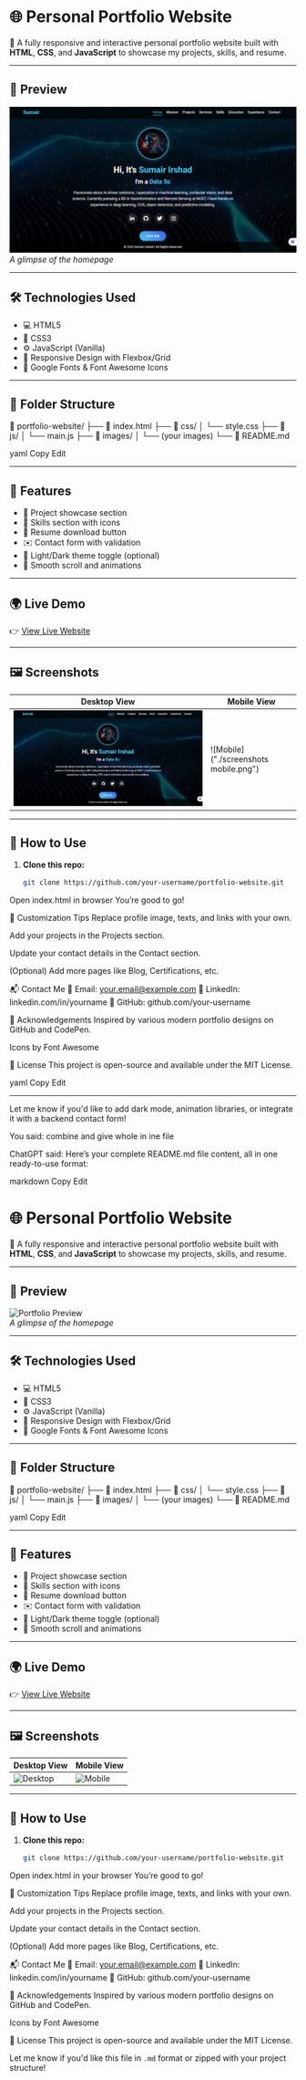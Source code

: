 # 🌐 Personal Portfolio Website

🚀 A fully responsive and interactive personal portfolio website built with **HTML**, **CSS**, and **JavaScript** to showcase my projects, skills, and resume.

---

## 📸 Preview

![Portfolio Preview](./Preview.png)  
*A glimpse of the homepage*

---

## 🛠️ Technologies Used

- 💻 HTML5  
- 🎨 CSS3  
- ⚙️ JavaScript (Vanilla)  
- 📱 Responsive Design with Flexbox/Grid  
- 🌈 Google Fonts & Font Awesome Icons  

---

## 📂 Folder Structure

📁 portfolio-website/ ├── 📄 index.html ├── 📁 css/ │ └── style.css ├── 📁 js/ │ └── main.js ├── 📁 images/ │ └── (your images) └── 📄 README.md

yaml
Copy
Edit

---

## 🎯 Features

- 💼 Project showcase section  
- 🧠 Skills section with icons  
- 📜 Resume download button  
- ✉️ Contact form with validation  
- 🌙 Light/Dark theme toggle (optional)  
- 🔄 Smooth scroll and animations  

---

## 🌍 Live Demo

👉 [View Live Website](https://your-username.github.io/portfolio-website)

---

## 🖼️ Screenshots

| Desktop View | Mobile View |
|--------------|-------------|
| ![Desktop](./Preview.png) | ![Mobile]("./screenshots mobile.png") |

---

## 🧾 How to Use

1. **Clone this repo:**
   ```bash
   git clone https://github.com/your-username/portfolio-website.git
Open index.html in browser
You’re good to go!

📝 Customization Tips
Replace profile image, texts, and links with your own.

Add your projects in the Projects section.

Update your contact details in the Contact section.

(Optional) Add more pages like Blog, Certifications, etc.

📬 Contact Me
📧 Email: your.email@example.com
🔗 LinkedIn: linkedin.com/in/yourname
🐙 GitHub: github.com/your-username

🙌 Acknowledgements
Inspired by various modern portfolio designs on GitHub and CodePen.

Icons by Font Awesome

📄 License
This project is open-source and available under the MIT License.

yaml
Copy
Edit

---

Let me know if you'd like to add dark mode, animation libraries, or integrate it with a backend contact form!






You said:
combine and give whole in ine file


ChatGPT said:
Here’s your complete README.md file content, all in one ready-to-use format:

markdown
Copy
Edit
# 🌐 Personal Portfolio Website

🚀 A fully responsive and interactive personal portfolio website built with **HTML**, **CSS**, and **JavaScript** to showcase my projects, skills, and resume.

---

## 📸 Preview

![Portfolio Preview](./preview.png)  
*A glimpse of the homepage*

---

## 🛠️ Technologies Used

- 💻 HTML5  
- 🎨 CSS3  
- ⚙️ JavaScript (Vanilla)  
- 📱 Responsive Design with Flexbox/Grid  
- 🌈 Google Fonts & Font Awesome Icons  

---

## 📂 Folder Structure

📁 portfolio-website/ ├── 📄 index.html ├── 📁 css/ │ └── style.css ├── 📁 js/ │ └── main.js ├── 📁 images/ │ └── (your images) └── 📄 README.md

yaml
Copy
Edit

---

## 🎯 Features

- 💼 Project showcase section  
- 🧠 Skills section with icons  
- 📜 Resume download button  
- ✉️ Contact form with validation  
- 🌙 Light/Dark theme toggle (optional)  
- 🔄 Smooth scroll and animations  

---

## 🌍 Live Demo

👉 [View Live Website](https://your-username.github.io/portfolio-website)

---

## 🖼️ Screenshots

| Desktop View | Mobile View |
|--------------|-------------|
| ![Desktop](./screenshots/desktop.png) | ![Mobile](./screenshots/mobile.png) |

---

## 🧾 How to Use

1. **Clone this repo:**
   ```bash
   git clone https://github.com/your-username/portfolio-website.git
Open index.html in your browser
You’re good to go!

📝 Customization Tips
Replace profile image, texts, and links with your own.

Add your projects in the Projects section.

Update your contact details in the Contact section.

(Optional) Add more pages like Blog, Certifications, etc.

📬 Contact Me
📧 Email: your.email@example.com
🔗 LinkedIn: linkedin.com/in/yourname
🐙 GitHub: github.com/your-username

🙌 Acknowledgements
Inspired by various modern portfolio designs on GitHub and CodePen.

Icons by Font Awesome

📄 License
This project is open-source and available under the MIT License.



Let me know if you'd like this file in `.md` format or zipped with your project structure!
